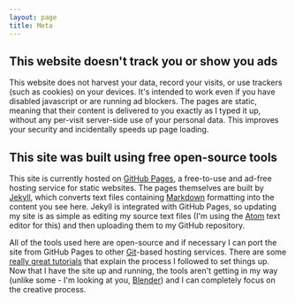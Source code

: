 ```yaml
---
layout: page
title: Meta
---
```


## This website doesn't track you or show you ads

This website does not harvest your data, record your visits, or use trackers (such as cookies) on your devices. It's intended to work even if you have disabled javascript or are running ad blockers. The pages are static, meaning that their content is delivered to you exactly as I typed it up, without any per-visit server-side use of your personal data. This improves your security and incidentally speeds up page loading.

## This site was built using free open-source tools

This site is currently hosted on [GitHub Pages](https://pages.github.com/), a free-to-use and ad-free hosting service for static websites. The pages themselves are built by [Jekyll](https://jekyllrb.com/), which converts text files containing [Markdown](https://daringfireball.net/projects/markdown/) formatting into the content you see here. Jekyll is integrated with GitHub Pages, so updating my site is as simple as editing my source text files (I'm using the [Atom](https://atom.io/) text editor for this) and then uploading them to my GitHub repository. 

All of the tools used here are open-source and if necessary I can port the site from GitHub Pages to other [Git](https://git-scm.com/)-based hosting services. There are some [really great tutorials](http://jmcglone.com/guides/github-pages/) that explain the process I followed to set things up. Now that I have the site up and running, the tools aren't getting in my way (unlike some - I'm looking at you, [Blender](https://www.blender.org/)) and I can completely focus on the creative process.







 

